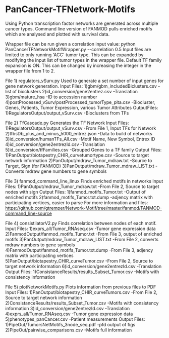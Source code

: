 # PanCancer-TFNetwork-Motifs
Using Python transcription factor networks are generated across multiple cancer types. Command line version of FANMOD pulls enriched motifs which are analysed and plotted with survival data.

Wrapper file can be run given a correlation input value:
python PanCancerTFNetworkMotifWrapper.py --correlation 0.5
Input files are limited to only running 'ACC' tumor type. This can be expanded by modifying the input list of tumor types in the wrapper file.
Default TF family expansion is ON. This can be changed by increasing the integer in the wrapper file from 1 to 2.

File 1)
regulators_vSurv.py
Used to generate a set number of input genes for gene network generation.
Input Files:
1)gbm/gbm_includedBiclusters.csv
-list of bioclusters
2)id_conversion/gene2entrez.csv
-Translation
3)gbm/mature_hsa
-ID to accession number
4)postProcessed_vSurv/postProcessed_tumorType_pita.csv
-Biocluster, Genes, Patients, Tumor Expression, various Tumor Attributes
OutputFiles:
1)RegulatorsOutput/output_vSurv.csv
-Bioclusters from TFs

File 2)
TfCascade.py
Generates the TF Network
Input Files:
1)RegulatorsOutput/output_vSurv.csv
-From File 1, Input TFs for Network
2)tfbsDb_plus_and_minus_5000_entrez.json
-Data to build of networks
3)id_conversion/humanTFs_All.csv
-Motif Name, New Symbol, Entrex ID
4)id_conversion/gene2entrezId.csv
-Translation
5)id_conversion/tfFamilies.csv
-Grouped Genes to a TF family
Output Files:
1)PanOutput/biotapestry_CHIR_curvetumortype.csv
-Source to target network information
2)PanOutput/mdraw_Tumor_mdraw.txt
-Source to Target, Sign (for FANMOD)
3)PanOutput/mdraw_Tumor_mdraw_LIST.txt
-Converts mdraw gene numbers to gene symbols

File 3)
fanmod_command_line_linux
Finds enriched motifs in networks
Input Files:
1)PanOutput/mdraw_Tumor_mdraw.txt
-From File 2, Source to target nodes with sign
Output Files:
1)fanmod_motifs_Tumor.txt
-Output of enriched motifs
2)fanmod_motifs_Tumor.txt.dump
-adjency matrix with participating vertices, easier to parse
For more information and files: https://github.com/gtremper/Network-Motif/tree/master/fanmod/FANMOD-command_line-source

File 4)
consistilatorV2.py
Finds correlation between nodes of each motif.
Input Files:
1)exprs_all/Tumor_RNAseq.csv
-Tumor gene expression data
2)FanmodOutput/fanmod_motifs_Tumor.txt
-From File 3, output of enriched motifs
3)PanOutput/mdraw_Tumor_mdraw_LIST.txt
-From File 2, converts mdraw numbers to gene symbols
4)FanmodOutput/fanmod_motifs_Tumor.txt.dump
-From File 3, adjency matrix with participating vertices
5)PanOutput/biotapestry_CHIR_curveTumor.csv
-From File 2, Source to target network information
6)id_conversion/gene2entrezId.csv
-Translation
Output Files:
1)ConsistanceResults/results_Subset_Tumor.csv
-Motifs with consistency information

File 5)
plotNetworkMotifs.py
Plots information from previous files to PDF
Input Files:
1)PanOutput/biotapestry_CHIR_curveTumors.csv
-From File 2, Source to target network information
2)ConsistanceResults/results_Subset_Tumor.csv
-Motifs with consistency information
3)id_conversion/gene2entrezId.csv
-Translation
4)exprs_all/Tumor_RNAseq.csv
-Tumor gene expression data
5)phenotypes_panCancer.csv
-Patient measurements
Output Files:
1)PipeOut/TumorsNetMotifs_3node_seq.pdf
-pfd output of figs
2)PipeOut/pairwise_comparisons.csv
-Motifs full information
